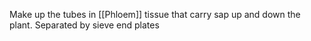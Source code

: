 Make up the tubes in [[Phloem]] tissue that carry sap up and down the plant. Separated by sieve end plates
